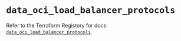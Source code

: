 # `data_oci_load_balancer_protocols`

Refer to the Terraform Registory for docs: [`data_oci_load_balancer_protocols`](https://registry.terraform.io/providers/oracle/oci/6.18.0/docs/data-sources/load_balancer_protocols).
